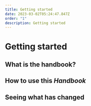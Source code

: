 ```yaml
---
title: Getting started
date: 2023-03-02T05:24:47.847Z
order: "1"
description: Getting started
---
```

# Getting started

## What is the handbook?

## How to use this *Handbook*

## Seeing what has changed